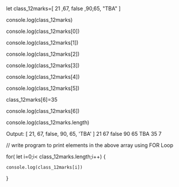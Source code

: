 let class_12marks=[
  21 ,67, false ,90,65, "TBA"
]

console.log(class_12marks)

console.log(class_12marks[0])

console.log(class_12marks[1])

console.log(class_12marks[2])

console.log(class_12marks[3])

console.log(class_12marks[4])

console.log(class_12marks[5])

class_12marks[6]=35

console.log(class_12marks[6])

console.log(class_12marks.length) 

Output:
[ 21, 67, false, 90, 65, 'TBA' ]
21
67
false
90
65
TBA
35
7

// write program to print elements in the above array using FOR Loop

for( let i=0;i< class_12marks.length;i++)
  {
    
    console.log(class_12marks[i])
  }
